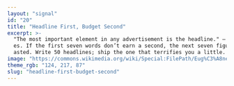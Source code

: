 ```yaml
---
layout: "signal"
id: "20"
title: "Headline First, Budget Second"
excerpt: >-
  "The most important element in any advertisement is the headline." — John Capl
  es. If the first seven words don’t earn a second, the next seven figures are w
  asted. Write 50 headlines; ship the one that terrifies you a little.
image: "https://commons.wikimedia.org/wiki/Special:FilePath/Eug%C3%A8ne_Delacroix_-_La_libert%C3%A9_guidant_le_peuple-2.jpg"
theme_rgb: "124, 217, 87"
slug: "headline-first-budget-second"
---
```

<!-- TODO: Paste the full body content for this Signal here. -->
